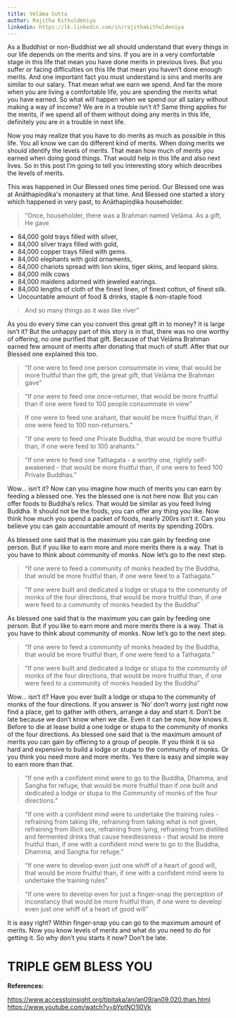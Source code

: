 ```yaml
---
title: Velāma Sutta
author: Rajitha Kithuldeniya  
linkedin: https://lk.linkedin.com/in/rajithakithuldeniya
---
```


As a Buddhist or non-Buddhist we all should understand that every things in our life depends on the merits and sins. If you are in a very comfortable stage in this life that mean you have done merits in previous lives. But you suffer or facing difficulties on this life that mean you haven’t done enough merits. And one important fact you must understand is sins and merits are similar to our salary. That mean what we earn we spend. And far the more when you are living a comfortable life, you are spending the merits what you have earned. So what will happen when we spend our all salary without making a way of income? We are in a trouble isn’t it? Same thing applies for the merits, if we spend all of them without doing any merits in this life, definitely you are in a trouble in next life. 

Now you may realize that you have to do merits as much as possible in this life. You all know we can do different kind of merits. When doing merits we should identify the levels of merits. That mean how much of merits you earned when doing good things. That would help in this life and also next lives. So in this post I’m going to tell you interesting story which describes the levels of merits. 

This was happened in Our Blessed ones time period. Our Blessed one was at Anāthapiṇḍika's monastery at that time. And Blessed one started a story which happened in very past, to Anāthapiṇḍika householder.

>“Once, householder, there was a Brahman named Velāma. As a gift, He gave 
- 84,000 gold trays filled with silver, 
- 84,000 silver trays filled with gold,
- 84,000 copper trays filled with gems. 
- 84,000 elephants with gold ornaments,
- 84,000 chariots spread with lion skins, tiger skins, and leopard skins. 
- 84,000 milk cows 
- 84,000 maidens adorned with jeweled earrings.
- 84,000 lengths of cloth of the finest linen, of finest cotton, of finest silk. 
- Uncountable amount of food & drinks, staple & non-staple food 

>And so many things as it was like river”

As you do every time can you convert this great gift in to money? It is large isn’t it? But the unhappy part of this story is in that, there was no one worthy of offering, no one purified that gift. Because of that Velāma Brahman earned few amount of merits after donating that much of stuff. After that our Blessed one explained this too.
>“If one were to feed one person consummate in view, that would be more fruitful than the gift, the great 
>gift, that Velāma the Brahman gave”

>“If one were to feed one once-returner, that would be more fruitful than if one were feed to 100 people 
>consummate in view”

>If one were to feed one arahant, that would be more fruitful than, if one were feed to 100 non-returners.”

>"If one were to feed one Private Buddha, that would be more fruitful than, if one were feed to 100 
>arahants.”

>“If one were to feed one Tathagata - a worthy one, rightly self-awakened - that would be more fruitful 
>than, if one were to feed 100 Private Buddhas.”

Wow… isn’t it? Now can you imagine how much of merits you can earn by feeding a blessed one. Yes the blessed one is not here now. But you can offer foods to Buddha’s relics. That would be similar as you feed living Buddha. It should not be the foods, you can offer any thing you like. Now think how much you spend a packet of foods, nearly 200rs isn’t it. Can you believe you can gain accountable amount of merits by spending 200rs. 

As blessed one said that is the maximum you can gain by feeding one person. But if you like to earn more and more merits there is a way. That is you have to think about community of monks. Now let’s go to the next step.

>“If one were to feed a community of monks headed by the Buddha, that would be more fruitful than, if one 
>were feed to a Tathagata.”

>“If one were built and dedicated a lodge or stupa to the community of monks of the four directions, that 
>would be more fruitful than, if one were feed to a community of monks headed by the Buddha”

As blessed one said that is the maximum you can gain by feeding one person. But if you like to earn more and more merits there is a way. That is you have to think about community of monks. Now let’s go to the next step.

>“If one were to feed a community of monks headed by the Buddha, that would be more fruitful than, if one 
>were feed to a Tathagata.”

>“If one were built and dedicated a lodge or stupa to the community of monks of the four directions, that
>would be more fruitful than, if one were feed to a community of monks headed by the Buddha”

Wow… isn’t it? Have you ever built a lodge or stupa to the community of monks of the four directions. If you answer is ‘No’ don’t worry just right now find a place, get to gather with others, arrange a day and start it. Don’t be late because we don’t know when we die. Even it can be now, how knows it. Before to die at lease build a one lodge or stupa to the community of monks of the four directions. As blessed one said that is the maximum amount of merits you can gain by offering to a group of people. 
If you think it is so hard and expensive to build a lodge or stupa to the community of monks. Or you think you need more and more merits. Yes there is easy and simple way to earn more than that. 

>“If one with a confident mind were to go to the Buddha, Dhamma, and Sangha for refuge, that would be more
>fruitful than if one built and dedicated a lodge or stupa to the Community of monks of the four 
>directions.”

>“If one with a confident mind were to undertake the training rules - refraining from taking life,
>refraining from taking what is not given, refraining from illicit sex, refraining from lying, refraining 
>from distilled and fermented drinks that cause heedlessness - that would be more fruitful than, if one 
>with a confident mind were to go to the Buddha, Dhamma, and Sangha for refuge.”

>“If one were to develop even just one whiff of a heart of good will, that would be more fruitful than, if 
>one with a confident mind were to undertake the training rules”

>“If one were to develop even for just a finger-snap the perception of inconstancy that would be more 
>fruitful than, if one were to develop even just one whiff of a heart of good will”

It is easy right? Within finger-snap you can go to the maximum amount of merits. Now you know levels of merits and what do you need to do for getting it. So why don’t you starts it now? Don’t be late. 

# TRIPLE GEM BLESS YOU

**References:**

https://www.accesstoinsight.org/tipitaka/an/an09/an09.020.than.html
https://www.youtube.com/watch?v=bYptNO1l0Vk

[//]: #  
  
